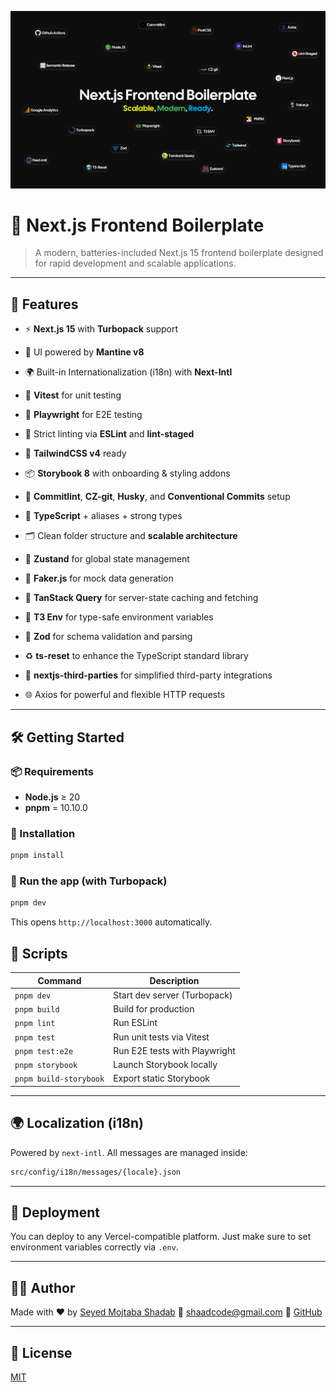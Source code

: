 <p align="center">
  <img src="./assets/Nextjs-Front-End-Boilerplate.png" alt="Project Cover" />
</p>

# 🚀 Next.js Frontend Boilerplate

> A modern, batteries-included Next.js 15 frontend boilerplate designed for rapid development and scalable applications.

---

## 🎯 Features

- ⚡ **Next.js 15** with **Turbopack** support

- 🎨 UI powered by **Mantine v8**

- 🌍 Built-in Internationalization (i18n) with **Next-Intl**

- 🧪 **Vitest** for unit testing

- 🧭 **Playwright** for E2E testing

- 🧼 Strict linting via **ESLint** and **lint-staged**

- 🎨 **TailwindCSS v4** ready

- 📦 **Storybook 8** with onboarding & styling addons

- 📖 **Commitlint**, **CZ-git**, **Husky**, and **Conventional Commits** setup

- 📐 **TypeScript** + aliases + strong types

- 🗂️ Clean folder structure and **scalable architecture**

- 🧠 **Zustand** for global state management

- 🎲 **Faker.js** for mock data generation

- 🔁 **TanStack Query** for server-state caching and fetching

- 🔐 **T3 Env** for type-safe environment variables

- 🧾 **Zod** for schema validation and parsing

- ♻️ **ts-reset** to enhance the TypeScript standard library

- 🧩 **nextjs-third-parties** for simplified third-party integrations

- 🌐 Axios for powerful and flexible HTTP requests

---

## 🛠️ Getting Started

### 📦 Requirements

- **Node.js** ≥ 20
- **pnpm** = 10.10.0

### 🔧 Installation

```bash
pnpm install
```

### 🏁 Run the app (with Turbopack)

```bash
pnpm dev
```

This opens `http://localhost:3000` automatically.

## 🧪 Scripts

| Command                | Description                   |
| ---------------------- | ----------------------------- |
| `pnpm dev`             | Start dev server (Turbopack)  |
| `pnpm build`           | Build for production          |
| `pnpm lint`            | Run ESLint                    |
| `pnpm test`            | Run unit tests via Vitest     |
| `pnpm test:e2e`        | Run E2E tests with Playwright |
| `pnpm storybook`       | Launch Storybook locally      |
| `pnpm build-storybook` | Export static Storybook       |

---

## 🌍 Localization (i18n)

Powered by `next-intl`. All messages are managed inside:

```bash
src/config/i18n/messages/{locale}.json
```

---

## 🚀 Deployment

You can deploy to any Vercel-compatible platform. Just make sure to set environment variables correctly via `.env`.

---

## 🧑‍💻 Author

Made with ❤️ by [Seyed Mojtaba Shadab](https://www.shaadcode.ir)
📧 shaadcode@gmail.com
🔗 [GitHub](https://github.com/shaadcode)

---

## 📄 License

[MIT](./LICENSE)

